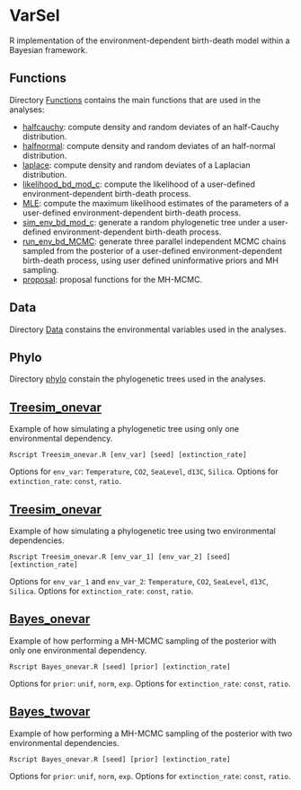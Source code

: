 # VarSel
R implementation of the environment-dependent birth-death model within a Bayesian framework.

## Functions
Directory [Functions](Functions) contains the main functions that are used in the analyses:
- [halfcauchy](Functions/halfcauchy.R): compute density and random deviates of an half-Cauchy distribution.
- [halfnormal](Functions/halfnormal.R): compute density and random deviates of an half-normal distribution.
- [laplace](Functions/laplace.R): compute density and random deviates of a Laplacian distribution.
- [likelihood_bd_mod_c](Functions/likelihood_bd_mod_c.R): compute the likelihood of a user-defined environment-dependent birth-death process.
- [MLE](Functions/MLE.R): compute the maximum likelihood estimates of the parameters of a user-defined environment-dependent birth-death process.
- [sim_env_bd_mod_c](FUnctions/sim_env_bd_mod_c.R): generate a random phylogenetic tree under a user-defined environment-dependent birth-death process.
- [run_env_bd_MCMC](Functions/run_env_bd_MCMC.R): generate three parallel independent MCMC chains sampled from the posterior of a user-defined environment-dependent birth-death process, using user defined uninformative priors and MH sampling.
- [proposal](Functions/proposal.R): proposal functions for the MH-MCMC.

## Data
Directory [Data](Data) constains the environmental variables used in the analyses.

## Phylo
Directory [phylo](phylo) constain the phylogenetic trees used in the analyses.

## [Treesim_onevar](Treesim_onevar.R)
Example of how simulating a phylogenetic tree using only one environmental dependency.

```
Rscript Treesim_onevar.R [env_var] [seed] [extinction_rate]
```
Options for `env_var`: `Temperature`, `CO2`, `SeaLevel`, `d13C`, `Silica`.
Options for `extinction_rate`: `const`, `ratio`.

## [Treesim_onevar](Treesim_onevar.R)
Example of how simulating a phylogenetic tree using two environmental dependencies.

```
Rscript Treesim_onevar.R [env_var_1] [env_var_2] [seed] [extinction_rate]
```
Options for `env_var_1` and `env_var_2`: `Temperature`, `CO2`, `SeaLevel`, `d13C`, `Silica`.
Options for `extinction_rate`: `const`, `ratio`.

## [Bayes_onevar](Bayes_onevar.R)
Example of how performing a MH-MCMC sampling of the posterior with only one environmental dependency.

```
Rscript Bayes_onevar.R [seed] [prior] [extinction_rate]
```
Options for `prior`: `unif`, `norm`, `exp`.
Options for `extinction_rate`: `const`, `ratio`.

## [Bayes_twovar](Bayes_twovar.R)
Example of how performing a MH-MCMC sampling of the posterior with two environmental dependencies.

```
Rscript Bayes_onevar.R [seed] [prior] [extinction_rate]
```
Options for `prior`: `unif`, `norm`, `exp`.
Options for `extinction_rate`: `const`, `ratio`.

